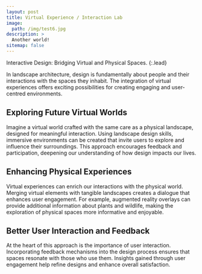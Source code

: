 ```yaml
---
layout: post
title: Virtual Experience / Interaction Lab
image: 
  path: /img/test6.jpg
description: >
  Another world!
sitemap: false
---
```


Interactive Design: Bridging Virtual and Physical Spaces.
{:.lead}

In landscape architecture, design is fundamentally about people and their interactions with the spaces they inhabit. The integration of virtual experiences offers exciting possibilities for creating engaging and user-centred environments.

## Exploring Future Virtual Worlds
Imagine a virtual world crafted with the same care as a physical landscape, designed for meaningful interaction. Using landscape design skills, immersive environments can be created that invite users to explore and influence their surroundings. This approach encourages feedback and participation, deepening our understanding of how design impacts our lives.

## Enhancing Physical Experiences
Virtual experiences can enrich our interactions with the physical world. Merging virtual elements with tangible landscapes creates a dialogue that enhances user engagement. For example, augmented reality overlays can provide additional information about plants and wildlife, making the exploration of physical spaces more informative and enjoyable.

## Better User Interaction and Feedback
At the heart of this approach is the importance of user interaction. Incorporating feedback mechanisms into the design process ensures that spaces resonate with those who use them. Insights gained through user engagement help refine designs and enhance overall satisfaction.
